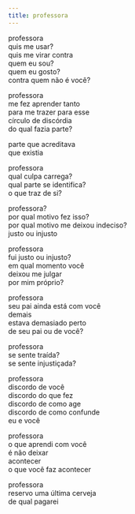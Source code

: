 ```yaml
---
title: professora
---
```


professora  
quis me usar?  
quis me virar contra  
quem eu sou?  
quem eu gosto?  
contra quem não é você?

professora  
me fez aprender tanto  
para me trazer para esse  
círculo de discórdia  
do qual fazia parte?

parte que acreditava  
que existia

professora  
qual culpa carrega?  
qual parte se identifica?  
o que traz de si?

professora?  
por qual motivo fez isso?  
por qual motivo me deixou indeciso?  
justo ou injusto

professora  
fui justo ou injusto?  
em qual momento você  
deixou me julgar  
por mim próprio?

professora  
seu pai ainda está com você  
demais  
estava demasiado perto  
de seu pai ou de você?

professora  
se sente traída?  
se sente injustiçada?

professora  
discordo de você  
discordo do que fez  
discordo de como age  
discordo de como confunde  
eu e você

professora  
o que aprendi com você  
é não deixar  
acontecer  
o que você faz acontecer

professora  
reservo uma última cerveja  
de qual pagarei
